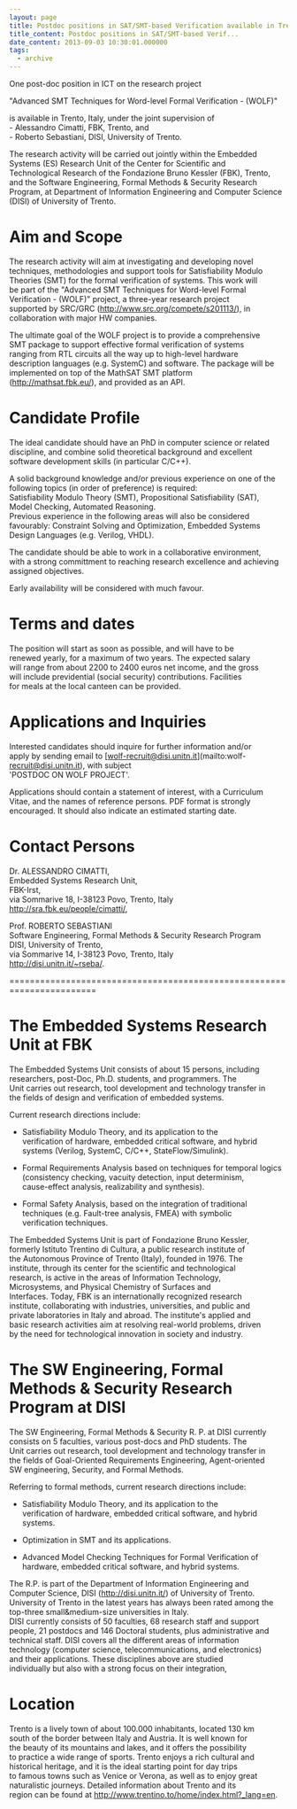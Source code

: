 ```yaml
---
layout: page
title: Postdoc positions in SAT/SMT-based Verification available in Trento
title_content: Postdoc positions in SAT/SMT-based Verif...
date_content: 2013-09-03 10:30:01.000000
tags:
  - archive
---
```

One post-doc position in ICT on the research project  
  
"Advanced SMT Techniques for Word-level Formal Verification - (WOLF)"  
  
is available in Trento, Italy, under the joint supervision of  
\- Alessandro Cimatti, FBK, Trento, and  
\- Roberto Sebastiani, DISI, University of Trento.  
  
The research activity will be carried out jointly within the Embedded  
Systems (ES) Research Unit of the Center for Scientific and  
Technological Research of the Fondazione Bruno Kessler (FBK), Trento,  
and the Software Engineering, Formal Methods & Security Research  
Program, at Department of Information Engineering and Computer Science  
(DISI) of University of Trento.  
  
Aim and Scope  
=============  
  
The research activity will aim at investigating and developing novel  
techniques, methodologies and support tools for Satisfiability Modulo  
Theories (SMT) for the formal verification of systems. This work will  
be part of the "Advanced SMT Techniques for Word-level Formal  
Verification - (WOLF)" project, a three-year research project  
supported by SRC/GRC (<http://www.src.org/compete/s201113/>), in  
collaboration with major HW companies.  
  
The ultimate goal of the WOLF project is to provide a comprehensive  
SMT package to support effective formal verification of systems  
ranging from RTL circuits all the way up to high-level hardware  
description languages (e.g. SystemC) and software. The package will be  
implemented on top of the MathSAT SMT platform  
(<http://mathsat.fbk.eu/>), and provided as an API.  
  
Candidate Profile  
=================  
  
The ideal candidate should have an PhD in computer science or related  
discipline, and combine solid theoretical background and excellent  
software development skills (in particular C/C++).  
  
A solid background knowledge and/or previous experience on one of the  
following topics (in order of preference) is required:  
Satisfiability Modulo Theory (SMT), Propositional Satisfiability (SAT),  
Model Checking, Automated Reasoning.  
Previous experience in the following areas will also be considered  
favourably: Constraint Solving and Optimization, Embedded Systems  
Design Languages (e.g. Verilog, VHDL).  
  
The candidate should be able to work in a collaborative environment,  
with a strong committment to reaching research excellence and achieving  
assigned objectives.  
  
Early availability will be considered with much favour.  
  
Terms and dates  
===============  
  
The position will start as soon as possible, and will have to be  
renewed yearly, for a maximum of two years. The expected salary  
will range from about 2200 to 2400 euros net income, and the gross  
will include previdential (social security) contributions. Facilities  
for meals at the local canteen can be provided.  
  
Applications and Inquiries  
==========================  
  
Interested candidates should inquire for further information and/or  
apply by sending email to [wolf-recruit@disi.unitn.it](mailto:wolf-
recruit@disi.unitn.it), with subject  
'POSTDOC ON WOLF PROJECT'.  
  
Applications should contain a statement of interest, with a Curriculum  
Vitae, and the names of reference persons. PDF format is strongly  
encouraged. It should also indicate an estimated starting date.  
  
Contact Persons  
===============  
  
Dr. ALESSANDRO CIMATTI,  
Embedded Systems Research Unit,  
FBK-Irst,  
via Sommarive 18, I-38123 Povo, Trento, Italy  
<http://sra.fbk.eu/people/cimatti/>,  
  
Prof. ROBERTO SEBASTIANI  
Software Engineering, Formal Methods & Security Research Program  
DISI, University of Trento,  
via Sommarive 14, I-38123 Povo, Trento, Italy  
<http://disi.unitn.it/~rseba/>.  
  
  
=======================================================================  
  
The Embedded Systems Research Unit at FBK  
=========================================  
  
The Embedded Systems Unit consists of about 15 persons, including  
researchers, post-Doc, Ph.D. students, and programmers. The  
Unit carries out research, tool development and technology transfer in  
the fields of design and verification of embedded systems.  
  
Current research directions include:  
  
* Satisfiability Modulo Theory, and its application to the  
verification of hardware, embedded critical software, and hybrid  
systems (Verilog, SystemC, C/C++, StateFlow/Simulink).  
  
* Formal Requirements Analysis based on techniques for temporal logics  
(consistency checking, vacuity detection, input determinism,  
cause-effect analysis, realizability and synthesis).  
  
* Formal Safety Analysis, based on the integration of traditional  
techniques (e.g. Fault-tree analysis, FMEA) with symbolic  
verification techniques.  
  
The Embedded Systems Unit is part of Fondazione Bruno Kessler,  
formerly Istituto Trentino di Cultura, a public research institute of  
the Autonomous Province of Trento (Italy), founded in 1976. The  
institute, through its center for the scientific and technological  
research, is active in the areas of Information Technology,  
Microsystems, and Physical Chemistry of Surfaces and  
Interfaces. Today, FBK is an internationally recognized research  
institute, collaborating with industries, universities, and public and  
private laboratories in Italy and abroad. The institute's applied and  
basic research activities aim at resolving real-world problems, driven  
by the need for technological innovation in society and industry.  
  
The SW Engineering, Formal Methods & Security Research Program at DISI  
======================================================================  
  
The SW Engineering, Formal Methods & Security R. P. at DISI currently  
consists on 5 faculties, various post-docs and PhD students. The  
Unit carries out research, tool development and technology transfer in  
the fields of Goal-Oriented Requirements Engineering, Agent-oriented  
SW engineering, Security, and Formal Methods.  
  
Referring to formal methods, current research directions include:  
  
* Satisfiability Modulo Theory, and its application to the  
verification of hardware, embedded critical software, and hybrid  
systems.  
  
* Optimization in SMT and its applications.  
  
* Advanced Model Checking Techniques for Formal Verification of  
hardware, embedded critical software, and hybrid systems.  
  
The R.P. is part of the Department of Information Engineering and  
Computer Science, DISI (<http://disi.unitn.it/>) of University of Trento.  
University of Trento in the latest years has always been rated among the  
top-three small&medium-size universities in Italy.  
DISI currently consists of 50 faculties, 68 research staff and support  
people, 21 postdocs and 146 Doctoral students, plus administrative and  
technical staff. DISI covers all the different areas of information  
technology (computer science, telecommunications, and electronics)  
and their applications. These disciplines above are studied  
individually but also with a strong focus on their integration,  
  
Location  
========  
  
Trento is a lively town of about 100.000 inhabitants, located 130 km  
south of the border between Italy and Austria. It is well known for  
the beauty of its mountains and lakes, and it offers the possibility  
to practice a wide range of sports. Trento enjoys a rich cultural and  
historical heritage, and it is the ideal starting point for day trips  
to famous towns such as Venice or Verona, as well as to enjoy great  
naturalistic journeys. Detailed information about Trento and its  
region can be found at <http://www.trentino.to/home/index.html?_lang=en>.

